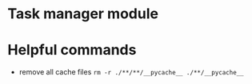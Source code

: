 # Task manager module

# Helpful commands
* remove all cache files `rm -r ./**/**/__pycache__ ./**/__pycache__`